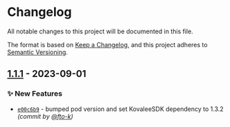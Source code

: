 # Changelog
All notable changes to this project will be documented in this file.

The format is based on [Keep a Changelog](https://keepachangelog.com/en/1.0.0/),
and this project adheres to [Semantic Versioning](https://semver.org/spec/v2.0.0.html).

## [1.1.1] - 2023-09-01
### :sparkles: New Features
- [`e00c6b9`](https://github.com/cotyapps/KovaleeAttribution-iOS/commit/e00c6b9c0bc46cb20c3385e4ea89f402384a9632) - bumped pod version and set KovaleeSDK dependency to 1.3.2 *(commit by [@fto-k](https://github.com/fto-k))*


[1.1.1]: https://github.com/cotyapps/KovaleeAttribution-iOS/compare/1.1.0...1.1.1